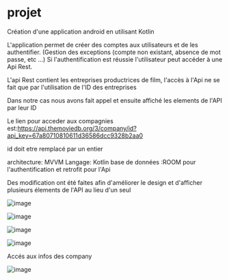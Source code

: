 # projet


Création d'une application android en utilisant Kotlin

L'application permet de créer des comptes aux utilisateurs et de les authentifier.
(Gestion des exceptions  (compte non existant, absence de mot passe, etc …)
Si l'authentification est réussie l'utilisateur peut accéder à une Api Rest.

L'api Rest contient les entreprises productrices de film,  l'accès à  l'Api ne se fait que par l'utilisation de l'ID des entreprises


Dans notre cas nous avons fait appel et ensuite affiché les elements de l'API par leur ID

Le lien pour acceder aux compagnies est:https://api.themoviedb.org/3/company/id?api_key=67a80710810611d36586dcc9328b2aa0

id doit etre remplacé par un entier 

architecture: MVVM
Langage: Kotlin
base de données :ROOM pour l'authentification et retrofit pour l'Api

Des modification ont été faites afin d'améliorer le design et d'afficher plusieurs élements de l'API au lieu d'un seul 

![image](https://user-images.githubusercontent.com/75430382/103449744-57139b80-4c8b-11eb-9053-32e586dc9b1b.png)

![image](https://user-images.githubusercontent.com/75430382/103449755-85917680-4c8b-11eb-86de-cef8de1a7659.png)


![image](https://user-images.githubusercontent.com/75430382/103449759-8de9b180-4c8b-11eb-8ece-8580b4c279c4.png)

![image](https://user-images.githubusercontent.com/75430382/103449761-9215cf00-4c8b-11eb-9f47-31a3e76f3496.png)

Accés aux infos des company


![image](https://user-images.githubusercontent.com/75430382/103449842-ad350e80-4c8c-11eb-954a-925da352b359.png)




